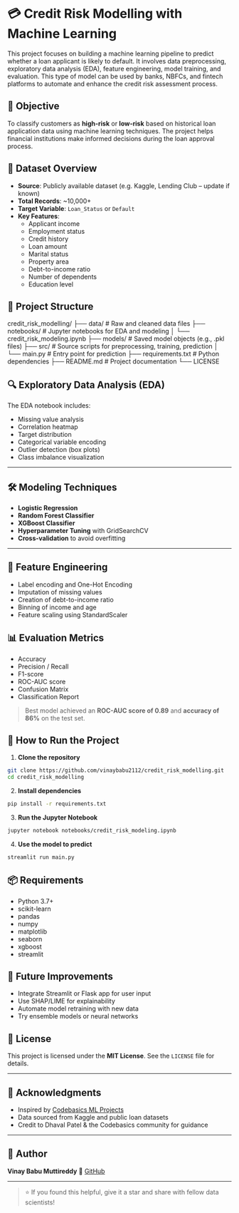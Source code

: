 
# 💳 Credit Risk Modelling with Machine Learning

This project focuses on building a machine learning pipeline to predict whether a loan applicant is likely to default. It involves data preprocessing, exploratory data analysis (EDA), feature engineering, model training, and evaluation. This type of model can be used by banks, NBFCs, and fintech platforms to automate and enhance the credit risk assessment process.



## 📌 Objective

To classify customers as **high-risk** or **low-risk** based on historical loan application data using machine learning techniques. The project helps financial institutions make informed decisions during the loan approval process.



## 🧾 Dataset Overview

- **Source**: Publicly available dataset (e.g. Kaggle, Lending Club – update if known)
- **Total Records**: ~10,000+
- **Target Variable**: `Loan_Status` or `Default`
- **Key Features**:
  - Applicant income
  - Employment status
  - Credit history
  - Loan amount
  - Marital status
  - Property area
  - Debt-to-income ratio
  - Number of dependents
  - Education level



## 📁 Project Structure



credit\_risk\_modelling/
├── data/                  # Raw and cleaned data files
├── notebooks/             # Jupyter notebooks for EDA and modeling
│   └── credit\_risk\_modeling.ipynb
├── models/                # Saved model objects (e.g., .pkl files)
├── src/                   # Source scripts for preprocessing, training, prediction
│   └── main.py            # Entry point for prediction
├── requirements.txt       # Python dependencies
├── README.md              # Project documentation
└── LICENSE





## 🔍 Exploratory Data Analysis (EDA)

The EDA notebook includes:

- Missing value analysis
- Correlation heatmap
- Target distribution
- Categorical variable encoding
- Outlier detection (box plots)
- Class imbalance visualization

---

## 🛠️ Modeling Techniques

- **Logistic Regression**
- **Random Forest Classifier**
- **XGBoost Classifier**
- **Hyperparameter Tuning** with GridSearchCV
- **Cross-validation** to avoid overfitting

---

## 🧠 Feature Engineering

- Label encoding and One-Hot Encoding
- Imputation of missing values
- Creation of debt-to-income ratio
- Binning of income and age
- Feature scaling using StandardScaler



## 📊 Evaluation Metrics

- Accuracy
- Precision / Recall
- F1-score
- ROC-AUC score
- Confusion Matrix
- Classification Report

> Best model achieved an **ROC-AUC score of 0.89** and **accuracy of 86%** on the test set.



## 🚀 How to Run the Project

1. **Clone the repository**

```bash
git clone https://github.com/vinaybabu2112/credit_risk_modelling.git
cd credit_risk_modelling
````

2. **Install dependencies**

```bash
pip install -r requirements.txt
```

3. **Run the Jupyter Notebook**

```bash
jupyter notebook notebooks/credit_risk_modeling.ipynb
```

4. **Use the model to predict**

```bash
streamlit run main.py 
```




## 📦 Requirements

* Python 3.7+
* scikit-learn
* pandas
* numpy
* matplotlib
* seaborn
* xgboost
* streamlit


## 🧭 Future Improvements

* Integrate Streamlit or Flask app for user input
* Use SHAP/LIME for explainability
* Automate model retraining with new data
* Try ensemble models or neural networks



## 📜 License

This project is licensed under the **MIT License**. See the `LICENSE` file for details.

---

## 🙌 Acknowledgments

* Inspired by [Codebasics ML Projects](https://github.com/codebasics/)
* Data sourced from Kaggle and public loan datasets
* Credit to Dhaval Patel & the Codebasics community for guidance

---

## 👤 Author

**Vinay Babu Muttireddy**
🔗 [GitHub](https://github.com/vinaybabu2112)

---

> ⭐ If you found this helpful, give it a star and share with fellow data scientists!

